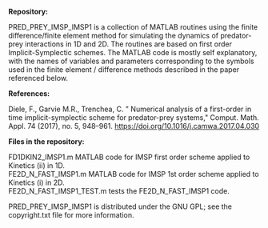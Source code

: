 <b>Repository:</b>

PRED_PREY_IMSP_IMSP1 is a collection of MATLAB routines using the finite difference/finite element method for simulating the dynamics of predator-prey interactions in 1D and 2D. The routines are based on first order Implicit-Symplectic schemes. The MATLAB code is mostly self explanatory, with the names of variables and parameters corresponding to the symbols used in the finite element / difference methods described in the paper referenced below.

<b>References:</b>

Diele, F., Garvie M.R., Trenchea, C. " Numerical analysis of a first-order in time implicit-symplectic scheme for predator-prey systems," Comput. Math. Appl. 74 (2017), no. 5, 948–961. https://doi.org/10.1016/j.camwa.2017.04.030

<b>Files in the repository:</b>

FD1DKIN2_IMSP1.m    MATLAB code for IMSP first order scheme applied to Kinetics (ii) in 1D.</br>
FE2D_N_FAST_IMSP1.m    MATLAB code for IMSP 1st order scheme applied to Kinetics (i) in 2D. </br>
FE2D_N_FAST_IMSP1_TEST.m    tests the FE2D_N_FAST_IMSP1 code.

PRED_PREY_IMSP_IMSP1 is distributed under the GNU GPL; see the copyright.txt file for more information.
